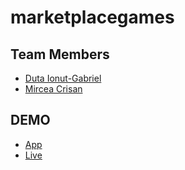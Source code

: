 # marketplacegames

## Team Members

- [Duta Ionut-Gabriel](https://github.com/EchilibratuL-2)
- [Mircea Crisan](https://github.com/Mircea72/)

## DEMO

- [App](https://github.com/EchilibratuL-2/marketplacegames)
- [Live](https://echilibratul-2.github.io/marketplacegames/src)